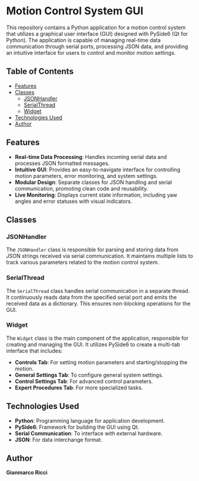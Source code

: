 # Motion Control System GUI

This repository contains a Python application for a motion control system that utilizes a graphical user interface (GUI) designed with PySide6 (Qt for Python). The application is capable of managing real-time data communication through serial ports, processing JSON data, and providing an intuitive interface for users to control and monitor motion settings.

## Table of Contents

- [Features](#features)
- [Classes](#classes)
  - [JSONHandler](#jsonhandler)
  - [SerialThread](#serialthread)
  - [Widget](#widget)
- [Technologies Used](#technologies-used)
- [Author](#author)

## Features

- **Real-time Data Processing**: Handles incoming serial data and processes JSON formatted messages.
- **Intuitive GUI**: Provides an easy-to-navigate interface for controlling motion parameters, error monitoring, and system settings.
- **Modular Design**: Separate classes for JSON handling and serial communication, promoting clean code and reusability.
- **Live Monitoring**: Displays current state information, including yaw angles and error statuses with visual indicators.

## Classes

### JSONHandler

The `JSONHandler` class is responsible for parsing and storing data from JSON strings received via serial communication. It maintains multiple lists to track various parameters related to the motion control system.

### SerialThread

The `SerialThread` class handles serial communication in a separate thread. It continuously reads data from the specified serial port and emits the received data as a dictionary. This ensures non-blocking operations for the GUI.

### Widget

The `Widget` class is the main component of the application, responsible for creating and managing the GUI. It utilizes PySide6 to create a multi-tab interface that includes:

- **Controls Tab**: For setting motion parameters and starting/stopping the motion.
- **General Settings Tab**: To configure general system settings.
- **Control Settings Tab**: For advanced control parameters.
- **Expert Procedures Tab**: For more specialized tasks.

## Technologies Used

- **Python**: Programming language for application development.
- **PySide6**: Framework for building the GUI using Qt.
- **Serial Communication**: To interface with external hardware.
- **JSON**: For data interchange format.

## Author

**Gianmarco Ricci**  
